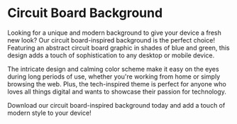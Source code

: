 <!--font:Poppins-->

# Circuit Board Background

Looking for a unique and modern background to give your device a fresh new look? Our circuit board-inspired background is the perfect choice! Featuring an abstract circuit board graphic in shades of blue and green, this design adds a touch of sophistication to any desktop or mobile device.

The intricate design and calming color scheme make it easy on the eyes during long periods of use, whether you're working from home or simply browsing the web. Plus, the tech-inspired theme is perfect for anyone who loves all things digital and wants to showcase their passion for technology.

Download our circuit board-inspired background today and add a touch of modern style to your device!

<!--

Write me markdown content of website with wallpaper:

"A wallpaper with a simple graphic of an abstract circuit board, in shades of blue and green."

The header of the page should not be copy of the text but rather a real content of the website which is using this wallpaper.


---


# Circuit Board Wallpaper

Welcome to our website featuring a sleek and modern wallpaper design with an abstract circuit board graphic. This wallpaper is perfect for anyone who loves technology and wants to add a touch of sophistication to their desktop or mobile device.

The shades of blue and green in the circuit board design create a calming and soothing effect, making it easy on the eyes during long periods of use. Whether you're working from home or simply browsing the web, this wallpaper will help you stay focused and inspired.

Download this wallpaper today and give your device a fresh new look!


---


Heading should not include word "wallpaper". The website should not be about the wallpaper itself, wallpaper is just a related background, rewrite whole content.


---


# Tech-Inspired Circuit Board Background

Looking for a sleek and modern background to add some personality to your device? Our tech-inspired circuit board background is the perfect choice! Featuring an abstract circuit board graphic in shades of blue and green, this background adds a touch of sophistication to any desktop or mobile device.

The calming color scheme and intricate design make it easy on the eyes during long periods of use, whether you're working from home or simply browsing the web. Plus, the tech-inspired theme is perfect for anyone who loves all things digital and wants to showcase their passion for technology.

Download our circuit board background today and give your device a fresh new look that's sure to impress!


---


Heading is too long, rewrite whole content.


---


# Modern Circuit Board Background

Upgrade your device's look with our modern circuit board background! This sleek and sophisticated design features an abstract circuit board graphic in shades of blue and green. The intricate design and calming color scheme make it easy on the eyes during long periods of use, whether you're working from home or simply browsing the web.

The tech-inspired theme is perfect for anyone who loves all things digital and wants to showcase their passion for technology. Plus, the minimalist design adds a touch of sophistication to any desktop or mobile device.

Download our circuit board background today and give your device a fresh new look that's sure to impress!


---


Heading is too long, rewrite whole content.


---


# Circuit Board-Inspired Background

Looking for a unique and modern background to give your device a fresh new look? Our circuit board-inspired background is the perfect choice! Featuring an abstract circuit board graphic in shades of blue and green, this design adds a touch of sophistication to any desktop or mobile device.

The intricate design and calming color scheme make it easy on the eyes during long periods of use, whether you're working from home or simply browsing the web. Plus, the tech-inspired theme is perfect for anyone who loves all things digital and wants to showcase their passion for technology.

Download our circuit board-inspired background today and add a touch of modern style to your device!


---


Write me a Google font which is best fitting for the website.

Pick from the list:
- Orbitron
- Alegreya
- Lobster
- Open Sans
- Raleway
- Great Vibes
- Futura
- Roboto
- Exo 2
- Inter
- Poppins
- Dancing Script
- Playfair Display
- Barlow Condensed
- Montserrat
- IBM Plex Sans
- Lato


Write just the font name nothing else.


---


Poppins

-->
